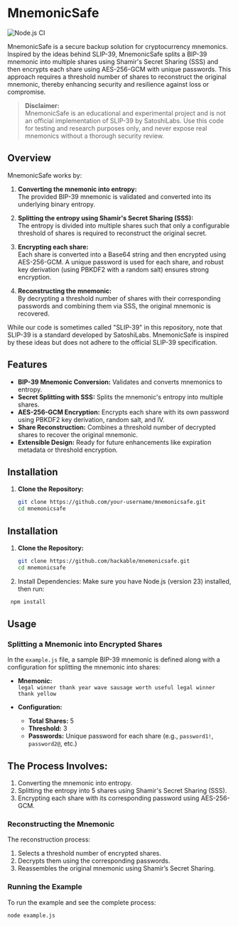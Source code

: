 # MnemonicSafe

![Node.js CI](https://github.com/hackable/mnemonicsafe/workflows/Node.js%20CI/badge.svg)

MnemonicSafe is a secure backup solution for cryptocurrency mnemonics. Inspired by the ideas behind SLIP-39, MnemonicSafe splits a BIP-39 mnemonic into multiple shares using Shamir's Secret Sharing (SSS) and then encrypts each share using AES-256-GCM with unique passwords. This approach requires a threshold number of shares to reconstruct the original mnemonic, thereby enhancing security and resilience against loss or compromise.

> **Disclaimer:**  
> MnemonicSafe is an educational and experimental project and is not an official implementation of SLIP-39 by SatoshiLabs. Use this code for testing and research purposes only, and never expose real mnemonics without a thorough security review.

## Overview

MnemonicSafe works by:

1. **Converting the mnemonic into entropy:**  
   The provided BIP-39 mnemonic is validated and converted into its underlying binary entropy.

2. **Splitting the entropy using Shamir's Secret Sharing (SSS):**  
   The entropy is divided into multiple shares such that only a configurable threshold of shares is required to reconstruct the original secret.

3. **Encrypting each share:**  
   Each share is converted into a Base64 string and then encrypted using AES-256-GCM. A unique password is used for each share, and robust key derivation (using PBKDF2 with a random salt) ensures strong encryption.

4. **Reconstructing the mnemonic:**  
   By decrypting a threshold number of shares with their corresponding passwords and combining them via SSS, the original mnemonic is recovered.

While our code is sometimes called "SLIP-39" in this repository, note that SLIP-39 is a standard developed by SatoshiLabs. MnemonicSafe is inspired by these ideas but does not adhere to the official SLIP-39 specification.

## Features

- **BIP-39 Mnemonic Conversion:** Validates and converts mnemonics to entropy.
- **Secret Splitting with SSS:** Splits the mnemonic's entropy into multiple shares.
- **AES-256-GCM Encryption:** Encrypts each share with its own password using PBKDF2 key derivation, random salt, and IV.
- **Share Reconstruction:** Combines a threshold number of decrypted shares to recover the original mnemonic.
- **Extensible Design:** Ready for future enhancements like expiration metadata or threshold encryption.

## Installation

1. **Clone the Repository:**

   ```bash
   git clone https://github.com/your-username/mnemonicsafe.git
   cd mnemonicsafe

## Installation

1. **Clone the Repository:**

   ```bash
   git clone https://github.com/hackable/mnemonicsafe.git
   cd mnemonicsafe
   ```

 2.	Install Dependencies:
Make sure you have Node.js (version 23) installed, then run:
   ```bash
    npm install
   ```


## Usage

### Splitting a Mnemonic into Encrypted Shares

In the `example.js` file, a sample BIP-39 mnemonic is defined along with a configuration for splitting the mnemonic into shares:

- **Mnemonic:**  
  `legal winner thank year wave sausage worth useful legal winner thank yellow`

- **Configuration:**
  - **Total Shares:** 5
  - **Threshold:** 3
  - **Passwords:** Unique password for each share (e.g., `password1!`, `password2@`, etc.)

## The Process Involves:

1. Converting the mnemonic into entropy.
2. Splitting the entropy into 5 shares using Shamir's Secret Sharing (SSS).
3. Encrypting each share with its corresponding password using AES-256-GCM.

### Reconstructing the Mnemonic

The reconstruction process:

1. Selects a threshold number of encrypted shares.
2. Decrypts them using the corresponding passwords.
3. Reassembles the original mnemonic using Shamir’s Secret Sharing.

### Running the Example

To run the example and see the complete process:

```bash
node example.js
```
